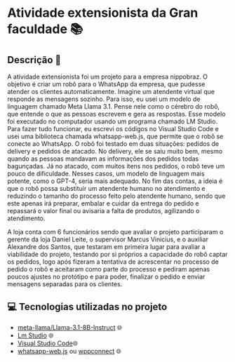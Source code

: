 # Atividade extensionista da Gran faculdade 📚

## Descrição 📃

A atividade extensionista foi um projeto para a empresa nippobraz. 
O objetivo é criar um robô para o WhatsApp da empresa, que pudesse atender os clientes automaticamente.
Imagine um atendente virtual que responde as mensagens sozinho. 
Para isso, eu usei um modelo de linguagem chamado Meta Llama 3.1. 
 Pense nele como o cérebro do robô, que entende o que as pessoas escrevem e gera as respostas. 
 Esse modelo foi executado no computador usando um programa chamado LM Studio. 
 Para fazer tudo funcionar, eu escrevi os códigos no Visual Studio Code e usei uma biblioteca chamada whatsapp-web.js, que permite que o robô se conecte ao WhatsApp. 
 O robô foi testado em duas situações: pedidos de delivery e pedidos de atacado. No delivery, ele se saiu muito bem, mesmo quando as pessoas mandavam as informações dos pedidos todas bagunçadas. 
 Já no atacado, com muitos itens nos pedidos, o robô teve um pouco de dificuldade. 
 Nesses casos, um modelo de linguagem mais potente, como o GPT-4, seria mais adequado. 
 No fim das contas, a ideia é que o robô possa substituir um atendente humano no atendimento e reduzindo o tamanho do processo feito pelo atendente humano, 
 sendo que este apenas irá preparar, embalar e cuidar da entrega do pedido e repassará o valor final ou avisaria a falta de produtos, agilizando o atendimento.

A loja conta com 6 funcionários sendo que avaliar o projeto participaram o gerente da loja Daniel Leite, o supervisor Marcus Vinicius, e o auxiliar Alexandre dos Santos, 
que testaram em primeira lugar para avaliar a viabilidade do projeto, testando por si próprios a capacidade do robô captar os pedidos, 
logo após fizeram a tentativa de acrescentar no processo de pedido o robô e aceitaram como parte do processo e pediram apenas poucos ajustes no protótipo e para poder, 
finalizar o pedido e enviar mensagens separadas para os clientes.

## 💻 Tecnologias utilizadas no projeto

- [meta-llama/Llama-3.1-8B-Instruct](https://huggingface.co/meta-llama/Llama-3.1-8B-Instruct) :globe_with_meridians:
- [Lm Studio](https://lmstudio.ai/) :globe_with_meridians:
- [Visual Studio Code](https://code.visualstudio.com/):globe_with_meridians:
- [whatsapp-web.js](https://github.com/pedroslopez/whatsapp-web.js.git) ou [wppconnect](https://github.com/wppconnect-team/wppconnect.git) :globe_with_meridians:
